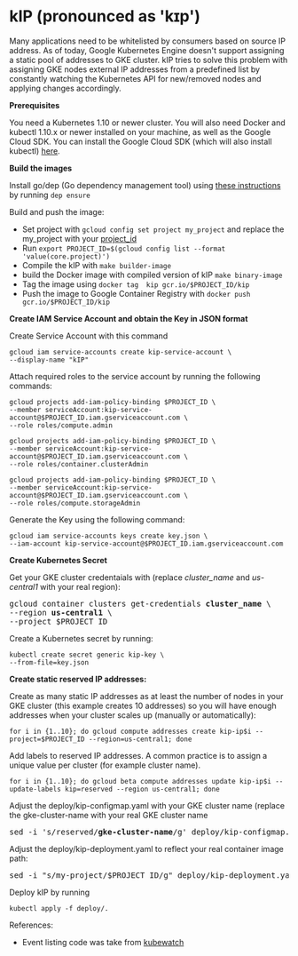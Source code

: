# kIP (pronounced as 'kɪp')

Many applications need to be whitelisted by consumers based on source IP address. As of today, Google Kubernetes Engine doesn't support assigning a static pool of addresses to GKE cluster. kIP tries to solve this problem with assigning GKE nodes external IP addresses from a predefined list by constantly watching the Kubernetes API for new/removed nodes and applying changes accordingly. 

**Prerequisites**

You need a Kubernetes 1.10 or newer cluster. You will also need Docker and kubectl 1.10.x or newer installed on your machine, as well as the Google Cloud SDK. You can install the Google Cloud SDK (which will also install kubectl) [here](https://cloud.google.com/sdk).

**Build the images**

Install go/dep (Go dependency management tool) using [these instructions](https://github.com/golang/dep) by running `dep ensure`

Build and push the image:

 - Set project with `gcloud config set project my_project` and replace the my_project with your [project_id](https://cloud.google.com/storage/docs/projects)
 - Run `export PROJECT_ID=$(gcloud config list --format 'value(core.project)')`
 - Compile the kIP with `make builder-image`
 - build the Docker image with compiled version of kIP `make binary-image`
 - Tag the image using `docker tag  kip gcr.io/$PROJECT_ID/kip`
 - Push the image to Google Container Registry with `docker push gcr.io/$PROJECT_ID/kip`

**Create IAM Service Account and obtain the Key in JSON format**

Create Service Account with this command 

```
gcloud iam service-accounts create kip-service-account \
--display-name "kIP"
```

Attach required roles to the service account by running the following commands:

```
gcloud projects add-iam-policy-binding $PROJECT_ID \
--member serviceAccount:kip-service-account@$PROJECT_ID.iam.gserviceaccount.com \
--role roles/compute.admin

gcloud projects add-iam-policy-binding $PROJECT_ID \
--member serviceAccount:kip-service-account@$PROJECT_ID.iam.gserviceaccount.com \
--role roles/container.clusterAdmin

gcloud projects add-iam-policy-binding $PROJECT_ID \
--member serviceAccount:kip-service-account@$PROJECT_ID.iam.gserviceaccount.com \
--role roles/compute.storageAdmin
```

Generate the Key using the following command:

```
gcloud iam service-accounts keys create key.json \
--iam-account kip-service-account@$PROJECT_ID.iam.gserviceaccount.com
```
 
**Create Kubernetes Secret**

Get your GKE cluster credentaials with (replace *cluster_name* and *us-central1* with your real region):

<pre>
gcloud container clusters get-credentials <b>cluster_name</b> \
--region <b>us-central1</b> \
--project $PROJECT_ID
</pre> 

Create a Kubernetes secret by running:

```
kubectl create secret generic kip-key \
--from-file=key.json
```

**Create static reserved IP addresses:** 

Create as many static IP addresses as at least the number of nodes in your GKE cluster (this example creates 10 addresses) so you will have enough addresses when your cluster scales up (manually or automatically):

```
for i in {1..10}; do gcloud compute addresses create kip-ip$i --project=$PROJECT_ID --region=us-central1; done
```

Add labels to reserved IP addresses. A common practice is to assign a unique value per cluster (for example cluster name).

```
for i in {1..10}; do gcloud beta compute addresses update kip-ip$i --update-labels kip=reserved --region us-central1; done
```

Adjust the deploy/kip-configmap.yaml with your GKE cluster name (replace the gke-cluster-name with your real GKE cluster name

<pre>
sed -i 's/reserved/<b>gke-cluster-name</b>/g' deploy/kip-configmap.yaml
</pre>

Adjust the deploy/kip-deployment.yaml to reflect your real container image path:

<pre>
sed -i "s/my-project/$PROJECT_ID/g" deploy/kip-deployment.yaml
</pre>

Deploy kIP by running 

```
kubectl apply -f deploy/.
```

References:

 - Event listing code was take from [kubewatch](https://github.com/bitnami-labs/kubewatch/)
